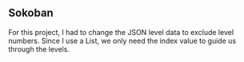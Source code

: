 ## Sokoban

For this project, I had to change the JSON level data to exclude level numbers. Since I use a List, we only need the index value to guide us through the levels.
